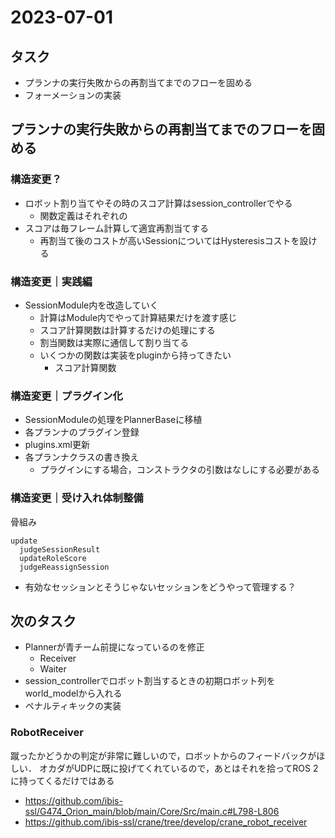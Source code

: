 # 2023-07-01

## タスク

- プランナの実行失敗からの再割当てまでのフローを固める
- フォーメーションの実装

## プランナの実行失敗からの再割当てまでのフローを固める

### 構造変更？
- ロボット割り当てやその時のスコア計算はsession_controllerでやる
  - 関数定義はそれぞれの
- スコアは毎フレーム計算して適宜再割当てする
  - 再割当て後のコストが高いSessionについてはHysteresisコストを設ける

### 構造変更｜実践編
- SessionModule内を改造していく
  - 計算はModule内でやって計算結果だけを渡す感じ
  - スコア計算関数は計算するだけの処理にする
  - 割当関数は実際に通信して割り当てる
  - いくつかの関数は実装をpluginから持ってきたい
    - スコア計算関数

### 構造変更｜プラグイン化

- SessionModuleの処理をPlannerBaseに移植
- 各プランナのプラグイン登録
- plugins.xml更新
- 各プランナクラスの書き換え
  - プラグインにする場合，コンストラクタの引数はなしにする必要がある

### 構造変更｜受け入れ体制整備

骨組み
```text
update
  judgeSessionResult
  updateRoleScore
  judgeReassignSession
```

- 有効なセッションとそうじゃないセッションをどうやって管理する？

## 次のタスク

- Plannerが青チーム前提になっているのを修正
  - Receiver
  - Waiter
- session_controllerでロボット割当するときの初期ロボット列をworld_modelから入れる
- ペナルティキックの実装

### RobotReceiver

蹴ったかどうかの判定が非常に難しいので，ロボットからのフィードバックがほしい．
オカダがUDPに既に投げてくれているので，あとはそれを拾ってROS 2に持ってくるだけではある

- <https://github.com/ibis-ssl/G474_Orion_main/blob/main/Core/Src/main.c#L798-L806>
- <https://github.com/ibis-ssl/crane/tree/develop/crane_robot_receiver>
